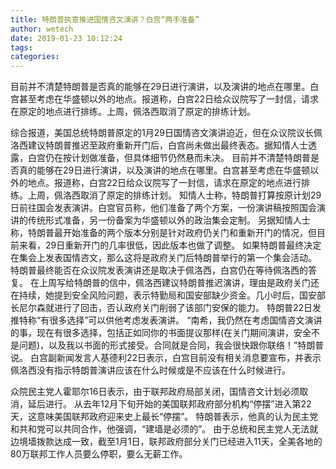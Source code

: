 ```yaml
---
title: 特朗普执意推进国情咨文演讲？白宫“两手准备”
author: wetech
date: 2019-01-23 10:12:24
tags: 
categories: 
---
```

目前并不清楚特朗普是否真的能够在29日进行演讲，以及演讲的地点在哪里。白宫甚至考虑在华盛顿以外的地点。报道称，白宫22日给众议院写了一封信，请求在原定的地点进行排练。上周，佩洛西取消了原定的排练计划。
<!-- more -->
综合报道，美国总统特朗普原定的1月29日国情咨文演讲迫近，但在众议院议长佩洛西建议特朗普推迟至政府重新开门后，白宫尚未做出最终表态。据知情人士透露，白宫仍在按计划做准备，但具体细节仍然悬而未决。
目前并不清楚特朗普是否真的能够在29日进行演讲，以及演讲的地点在哪里。白宫甚至考虑在华盛顿以外的地点。报道称，白宫22日给众议院写了一封信，请求在原定的地点进行排练。上周，佩洛西取消了原定的排练计划。
知情人士称，特朗普打算按原计划29日前往国会发表演讲。白宫官员称，他们准备了两个方案，一份演讲稿按照国会演讲的传统形式准备，另一份备案为华盛顿以外的政治集会定制。
另据知情人士称，特朗普最开始准备的两个版本分别是针对政府仍关门和重新开门的情况，但目前来看，29日重新开门的几率很低，因此版本也做了调整。
如果特朗普最终决定在集会上发表国情咨文，那么这将是政府关门后特朗普举行的第一个集会活动。
特朗普最终能否在众议院发表演讲还是取决于佩洛西，白宫仍在等待佩洛西的答复。
在上周写给特朗普的信中，佩洛西建议特朗普推迟演讲，理由是政府关门还在持续，她提到安全风险问题，表示特勤局和国安部缺少资金。几小时后，国安部长尼尔森就进行了回击，否认政府关门削弱了该部门安保的能力。
特朗普22日发推特称“有很多选择”可以供他考虑发表演讲。
“南希，我仍然在考虑国情咨文演讲的事，现在有很多选择，包括正如同你的书面提议那样(在关门期间演讲，安全不是问题)，以及我以书面的形式接受。合同就是合同，我会很快跟你联络！”特朗普说。
白宫副新闻发言人基德利22日表示，白宫目前没有相关消息要宣布，并表示佩洛西没有指示特朗普演讲应该在什么时候或是不应该在什么时候进行。
 
 
众院民主党人霍耶尔16日表示，由于联邦政府局部关闭，国情咨文计划必须取消，延后进行。
从去年12月下旬开始的美国联邦政府部分机构“停摆”进入第22天，这意味美国联邦政府迎来史上最长“停摆”。
特朗普表示，他真的认为民主党和共和党可以共同合作，他强调，“建墙是必须的”。
由于总统和民主党人无法就边境墙拨款达成一致，截至1月1日，联邦政府部分关门已经进入11天，全美各地的80万联邦工作人员要么停职，要么无薪工作。
